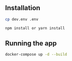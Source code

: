 
## Installation

```bash
cp dev.env .env
```

```bash
npm install or yarn install
```

## Running the app

```bash
docker-compose up -d --build


```
